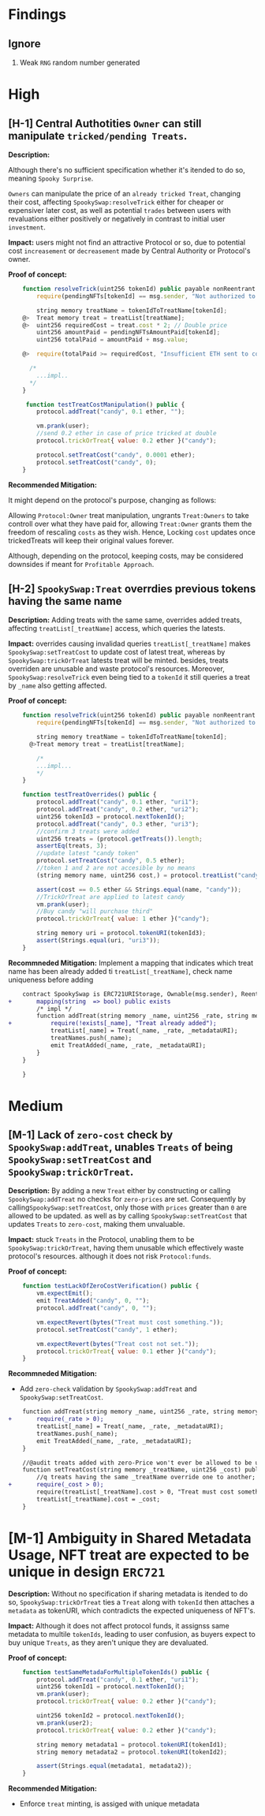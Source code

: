 # Findings

## Ignore

1. Weak `RNG` random number generated

# High

## [H-1] Central Authotities `Owner` can still manipulate `tricked/pending Treats`.

**Description:**

Although there's no sufficient specification whether it's itended to do so, meaning `Spooky Surprise`.

`Owners` can manipulate the price of an `already tricked Treat`, changing their cost, affecting `SpookySwap:resolveTrick` either for cheaper or expensiver later cost, as well as potential `trades` between users with revaluations either positively or negatively in contrast to initial user `investment`.

**Impact:** users might not find an attractive Protocol or so, due to potential cost `increasement` or `decreasement` made by Central Authority or Protocol's owner.

**Proof of concept:**

```javascript
    function resolveTrick(uint256 tokenId) public payable nonReentrant {
        require(pendingNFTs[tokenId] == msg.sender, "Not authorized to complete purchase");

        string memory treatName = tokenIdToTreatName[tokenId];
    @>  Treat memory treat = treatList[treatName];
    @>  uint256 requiredCost = treat.cost * 2; // Double price
        uint256 amountPaid = pendingNFTsAmountPaid[tokenId];
        uint256 totalPaid = amountPaid + msg.value;

    @>  require(totalPaid >= requiredCost, "Insufficient ETH sent to complete purchase");

      /*
        ...impl..
      */
    }

```

```javascript
     function testTreatCostManipulation() public {
        protocol.addTreat("candy", 0.1 ether, "");

        vm.prank(user);
        //send 0.2 ether in case of price tricked at double
        protocol.trickOrTreat{ value: 0.2 ether }("candy");

        protocol.setTreatCost("candy", 0.0001 ether);
        protocol.setTreatCost("candy", 0);
    }
```

**Recommended Mitigation:**

It might depend on the protocol's purpose, changing as follows:

Allowing `Protocol:Owner` treat manipulation, ungrants `Treat:Owners` to take controll over what they have paid for, allowing `Treat:Owner` grants them the freedom of rescaling `costs` as they wish. Hence, Locking `cost` updates once trickedTreats will keep their original values forever.

Although, depending on the protocol, keeping costs, may be considered downsides if meant for `Profitable Approach`.

## [H-2] `SpookySwap:Treat` overrdies previous tokens having the same name

**Description:** Adding treats with the same same, overrides added treats, affecting `treatList[_treatName]` access, which queries the latests.

**Impact:** overrides causing invalidad queries `treatList[_treatName]` makes `SpookySwap:setTreatCost` to update cost of latest treat, whereas by `SpookySwap:trickOrTreat` latests treat will be minted. besides, treats overriden are unusable and waste protocol's resources. Moreover, `SpookySwap:resolveTrick` even being tied to a `tokenId` it still queries a treat by `_name` also getting affected.

**Proof of concept:**

```javascript
    function resolveTrick(uint256 tokenId) public payable nonReentrant {
        require(pendingNFTs[tokenId] == msg.sender, "Not authorized to complete purchase");

        string memory treatName = tokenIdToTreatName[tokenId];
      @>Treat memory treat = treatList[treatName];

        /*
        ...impl...
        */
    }

```

```javascript
    function testTreatOverrides() public {
        protocol.addTreat("candy", 0.1 ether, "uri1");
        protocol.addTreat("candy", 0.2 ether, "uri2");
        uint256 tokenId3 = protocol.nextTokenId();
        protocol.addTreat("candy", 0.3 ether, "uri3");
        //confirm 3 treats were added
        uint256 treats = (protocol.getTreats()).length;
        assertEq(treats, 3);
        //update latest "candy token"
        protocol.setTreatCost("candy", 0.5 ether);
        //token 1 and 2 are not accesible by no means
        (string memory name, uint256 cost,) = protocol.treatList("candy");

        assert(cost == 0.5 ether && Strings.equal(name, "candy"));
        //TrickOrTreat are applied to latest candy
        vm.prank(user);
        //Buy candy "will purchase third"
        protocol.trickOrTreat{ value: 1 ether }("candy");

        string memory uri = protocol.tokenURI(tokenId3);
        assert(Strings.equal(uri, "uri3"));
    }
```

**Recommneded Mitigation:**
Implement a mapping that indicates which treat name has been already added ti `treatList[_treatName]`, check name uniqueness before adding

```diff
    contract SpookySwap is ERC721URIStorage, Ownable(msg.sender), ReentrancyGuard {
+       mapping(string  => bool) public exists
        /* impl */
        function addTreat(string memory _name, uint256 _rate, string memory _metadataURI) public onlyOwner {
+           require(!exists[_name], "Treat already added");
            treatList[_name] = Treat(_name, _rate, _metadataURI);
            treatNames.push(_name);
            emit TreatAdded(_name, _rate, _metadataURI);
        }
    }

    }
```

# Medium

## [M-1] Lack of `zero-cost` check by `SpookySwap:addTreat`, unables `Treats` of being `SpookySwap:setTreatCost` and `SpookySwap:trickOrTreat`.

**Description:** By adding a new `Treat` either by constructing or calling `SpookySwap:addTreat` no checks for `zero-prices` are set. Consequently by calling`SpookySwap:setTreatCost`, only those with `prices` greater than `0` are allowed to be updated. as well as by calling `SpookySwap:setTreatCost` that updates `Treats` to `zero-cost`, making them unvaluable.

**Impact:** stuck `Treats` in the Protocol, unabling them to be `SpookySwap:trickOrTreat`, having them unusable which effectively waste protocol's resources. although it does not risk `Protocol:funds`.

**Proof of concept:**

```javascript
    function testLackOfZeroCostVerification() public {
        vm.expectEmit();
        emit TreatAdded("candy", 0, "");
        protocol.addTreat("candy", 0, "");

        vm.expectRevert(bytes("Treat must cost something."));
        protocol.setTreatCost("candy", 1 ether);

        vm.expectRevert(bytes("Treat cost not set."));
        protocol.trickOrTreat{ value: 0.1 ether }("candy");
    }
```

**Recommneded Mitigation:**

- Add `zero-check` validation by `SpookySwap:addTreat` and `SpookySwap:setTreatCost`.

```diff
    function addTreat(string memory _name, uint256 _rate, string memory _metadataURI) public onlyOwner {
+       require(_rate > 0);
        treatList[_name] = Treat(_name, _rate, _metadataURI);
        treatNames.push(_name);
        emit TreatAdded(_name, _rate, _metadataURI);
    }

    //@audit treats added with zero-Price won't ever be allowed to be updated
    function setTreatCost(string memory _treatName, uint256 _cost) public onlyOwner {
        //q treats having the same _treatName override one to another;
+       require(_cost > 0);
        require(treatList[_treatName].cost > 0, "Treat must cost something.");
        treatList[_treatName].cost = _cost;
    }
```

# [M-1] Ambiguity in Shared Metadata Usage, NFT treat are expected to be unique in design `ERC721`

**Description:** Without no specification if sharing metadata is itended to do so, `SpookySwap:trickOrTreat` ties a `Treat` along with `tokenId` then attaches a `metadata` as tokenURI, which contradicts the expected uniqueness of NFT's.

**Impact:** Although it does not affect protocol funds, it assignss same metadata to multile `tokenIds`, leading to user confusion, as buyers expect to buy unique `Treats`, as they aren't unique they are devaluated.

**Proof of concept:**

```javascript
    function testSameMetadaForMultipleTokenIds() public {
        protocol.addTreat("candy", 0.1 ether, "uri1");
        uint256 tokenId1 = protocol.nextTokenId();
        vm.prank(user);
        protocol.trickOrTreat{ value: 0.2 ether }("candy");

        uint256 tokenId2 = protocol.nextTokenId();
        vm.prank(user2);
        protocol.trickOrTreat{ value: 0.2 ether }("candy");

        string memory metadata1 = protocol.tokenURI(tokenId1);
        string memory metadata2 = protocol.tokenURI(tokenId2);

        assert(Strings.equal(metadata1, metadata2));
    }
```

**Recommended Mitigation:**

- Enforce `treat` minting, is assiged with unique metadata
